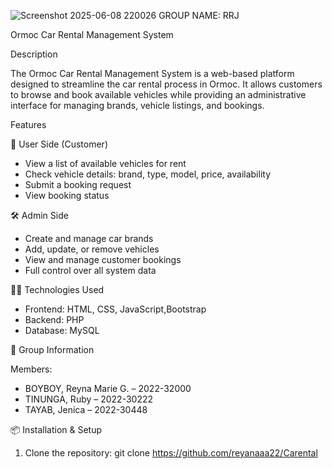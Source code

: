 ![Screenshot 2025-06-08 220026](https://github.com/user-attachments/assets/62b7f4e6-d3f5-47e4-9736-f92822ea7a6c)
GROUP NAME: RRJ

 Ormoc Car Rental Management System


Description

The Ormoc Car Rental Management System is a web-based platform designed to streamline the car rental process in Ormoc. It allows customers to browse and book available vehicles
while providing an administrative interface for managing brands, vehicle listings, and bookings.

Features

👤 User Side (Customer)
- View a list of available vehicles for rent
- Check vehicle details: brand, type, model, price, availability
- Submit a booking request
- View booking status

🛠️ Admin Side
- Create and manage car brands
- Add, update, or remove vehicles
- View and manage customer bookings
- Full control over all system data


🧑‍💻 Technologies Used

- Frontend: HTML, CSS, JavaScript,Bootstrap
- Backend: PHP 
- Database: MySQL

👥 Group Information

Members:
- BOYBOY, Reyna Marie G. – 2022-32000  
- TINUNGA, Ruby – 2022-30222 
- TAYAB, Jenica – 2022-30448

📦 Installation & Setup

1. Clone the repository:
   git clone https://github.com/reyanaaa22/Carental
